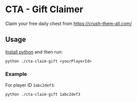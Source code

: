 # CTA - Gift Claimer
Claim your free daily chest from https://crush-them-all.com/

## Usage
[Install python](https://www.python.org/downloads/) and then run:
```shell
python ./cta-claim-gift <yourPlayerId>
```

### Example
For player ID `1abc2def3`:
```shell
python ./cta-claim-gift 1abc2def3
```